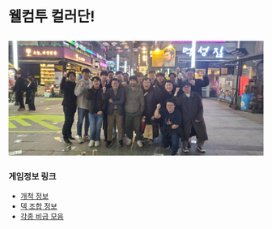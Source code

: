 웰컴투 컬러단!
===========================================
![Alt text](team_color_2.jpg)
---
### 게임정보 링크
* [개척 정보](01.덱정보/README.md)
* [덱 조합 정보](02.개척정보/README.md)
* [각종 비급 모음](03.비급모음/)